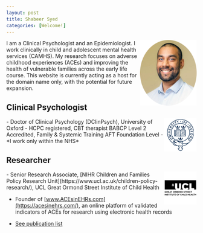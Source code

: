 ```yaml
---
layout: post
title: Shabeer Syed
categories: [Welcome!]
---
```


<img style="float: right;" src="/images/shabeer%20syed.png" alt="Shabeer Syed" width="150"/>
I am a Clinical Psychologist and an Epidemiologist. I work clinically in child and adolescent mental health services (CAMHS). My research focuses on adverse childhood experiences (ACEs) and improving the health of vulnerable families across the early life course. This website is currently acting as a host for the domain name only, with the potential for future expansion.

## Clinical Psychologist
<img style="float: right;" src="https://raw.githubusercontent.com/shabeer-syed/shabeersyed/master/images/ox%20logo.png" alt="ox shabeer Syed"/>
- Doctor of Clinical Psychology (DClinPsych), University of Oxford
   - HCPC registered, CBT therapist BABCP Level 2 Accredited, Family & Systemic Training AFT Foundation Level 
   - *I work only within the NHS*

## Researcher
<img style="float: right;" src="https://raw.githubusercontent.com/shabeer-syed/shabeersyed/master/images/ucl%20logo.png" alt="shabeer ucl ich"/>
- Senior Research Associate, [NIHR Children and Families Policy Research
  Unit](https://www.ucl.ac.uk/children-policy-research/), UCL Great Ormond Street Institute of Child Health

- Founder of [www.ACEsinEHRs.com](https://acesinehrs.com/), an online platform of validated indicators of ACEs for research using electronic health records

- [See publication list](https://shabeer-syed.github.io/shabeersyed/publications/)

<!-- Google tag (gtag.js) -->
<script async src="https://www.googletagmanager.com/gtag/js?id=G-TZ0Q814394"></script>
<script>
  window.dataLayer = window.dataLayer || [];
  function gtag(){dataLayer.push(arguments);}
  gtag('js', new Date());

  gtag('config', 'G-TZ0Q814394');
</script>
